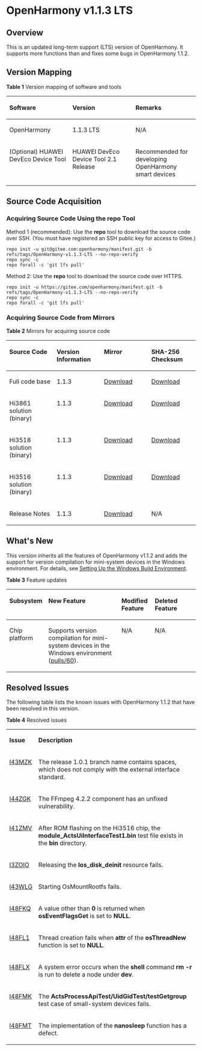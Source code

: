# OpenHarmony v1.1.3 LTS<a name="EN-US_TOPIC_0000001207124067"></a>

## Overview<a name="section1846294912228"></a>

This is an updated long-term support \(LTS\) version of OpenHarmony. It supports more functions than and fixes some bugs in OpenHarmony 1.1.2.

## Version Mapping<a name="section395983762117"></a>

**Table  1**  Version mapping of software and tools

<a name="table17656123892412"></a>
<table><thead align="left"><tr id="row36572038122410"><th class="cellrowborder" valign="top" width="33.33333333333333%" id="mcps1.2.4.1.1"><p id="p63988321828"><a name="p63988321828"></a><a name="p63988321828"></a>Software</p>
</th>
<th class="cellrowborder" valign="top" width="33.33333333333333%" id="mcps1.2.4.1.2"><p id="p7398133211216"><a name="p7398133211216"></a><a name="p7398133211216"></a>Version</p>
</th>
<th class="cellrowborder" valign="top" width="33.33333333333333%" id="mcps1.2.4.1.3"><p id="p1239913216212"><a name="p1239913216212"></a><a name="p1239913216212"></a>Remarks</p>
</th>
</tr>
</thead>
<tbody><tr id="row2065873818240"><td class="cellrowborder" valign="top" width="33.33333333333333%" headers="mcps1.2.4.1.1 "><p id="p33994328215"><a name="p33994328215"></a><a name="p33994328215"></a>OpenHarmony</p>
</td>
<td class="cellrowborder" valign="top" width="33.33333333333333%" headers="mcps1.2.4.1.2 "><p id="p61561339133315"><a name="p61561339133315"></a><a name="p61561339133315"></a>1.1.3 LTS</p>
</td>
<td class="cellrowborder" valign="top" width="33.33333333333333%" headers="mcps1.2.4.1.3 "><p id="p7316162554817"><a name="p7316162554817"></a><a name="p7316162554817"></a>N/A</p>
</td>
</tr>
<tr id="row11660638162415"><td class="cellrowborder" valign="top" width="33.33333333333333%" headers="mcps1.2.4.1.1 "><p id="p17708321495"><a name="p17708321495"></a><a name="p17708321495"></a>(Optional) HUAWEI DevEco Device Tool</p>
</td>
<td class="cellrowborder" valign="top" width="33.33333333333333%" headers="mcps1.2.4.1.2 "><p id="p145078181321"><a name="p145078181321"></a><a name="p145078181321"></a>HUAWEI DevEco Device Tool 2.1 Release</p>
</td>
<td class="cellrowborder" valign="top" width="33.33333333333333%" headers="mcps1.2.4.1.3 "><p id="p1139765711198"><a name="p1139765711198"></a><a name="p1139765711198"></a>Recommended for developing OpenHarmony smart devices</p>
</td>
</tr>
</tbody>
</table>

## Source Code Acquisition<a name="section84808293211"></a>

### Acquiring Source Code Using the repo Tool<a name="section8394142222114"></a>

Method 1 \(recommended\): Use the  **repo**  tool to download the source code over SSH. \(You must have registered an SSH public key for access to Gitee.\)

```
repo init -u git@gitee.com:openharmony/manifest.git -b refs/tags/OpenHarmony-v1.1.3-LTS --no-repo-verify
repo sync -c
repo forall -c 'git lfs pull'
```

Method 2: Use the  **repo**  tool to download the source code over HTTPS.

```
repo init -u https://gitee.com/openharmony/manifest.git -b refs/tags/OpenHarmony-v1.1.3-LTS --no-repo-verify
repo sync -c
repo forall -c 'git lfs pull'
```

### Acquiring Source Code from Mirrors<a name="section8394142222113"></a>

**Table  2**  Mirrors for acquiring source code

<a name="table14394152217216"></a>
<table><thead align="left"><tr id="row15394132214217"><th class="cellrowborder" valign="top" width="25%" id="mcps1.2.5.1.1"><p id="p15394122214219"><a name="p15394122214219"></a><a name="p15394122214219"></a>Source Code</p>
</th>
<th class="cellrowborder" valign="top" width="25%" id="mcps1.2.5.1.2"><p id="p10394112292119"><a name="p10394112292119"></a><a name="p10394112292119"></a>Version Information</p>
</th>
<th class="cellrowborder" valign="top" width="25%" id="mcps1.2.5.1.3"><p id="p039562213211"><a name="p039562213211"></a><a name="p039562213211"></a>Mirror</p>
</th>
<th class="cellrowborder" valign="top" width="25%" id="mcps1.2.5.1.4"><p id="p1039572272110"><a name="p1039572272110"></a><a name="p1039572272110"></a>SHA-256 Checksum</p>
</th>
</tr>
</thead>
<tbody><tr id="row9395722182111"><td class="cellrowborder" valign="top" width="25%" headers="mcps1.2.5.1.1 "><p id="p039514225215"><a name="p039514225215"></a><a name="p039514225215"></a>Full code base</p>
</td>
<td class="cellrowborder" valign="top" width="25%" headers="mcps1.2.5.1.2 "><p id="p839514220217"><a name="p839514220217"></a><a name="p839514220217"></a>1.1.3</p>
</td>
<td class="cellrowborder" valign="top" width="25%" headers="mcps1.2.5.1.3 "><p id="p15931114016546"><a name="p15931114016546"></a><a name="p15931114016546"></a><a href="https://repo.huaweicloud.com/harmonyos/os/1.1.3/code-v1.1.3-LTS.tar.gz" target="_blank" rel="noopener noreferrer">Download</a></p>
</td>
<td class="cellrowborder" valign="top" width="25%" headers="mcps1.2.5.1.4 "><p id="p3770144281415"><a name="p3770144281415"></a><a name="p3770144281415"></a><a href="https://repo.huaweicloud.com/harmonyos/os/1.1.3/code-v1.1.3-LTS.tar.gz.sha256" target="_blank" rel="noopener noreferrer">Download</a></p>
</td>
</tr>
<tr id="row1739512225217"><td class="cellrowborder" valign="top" width="25%" headers="mcps1.2.5.1.1 "><p id="p1839592272117"><a name="p1839592272117"></a><a name="p1839592272117"></a>Hi3861 solution (binary)</p>
</td>
<td class="cellrowborder" valign="top" width="25%" headers="mcps1.2.5.1.2 "><p id="p7395722112113"><a name="p7395722112113"></a><a name="p7395722112113"></a>1.1.3</p>
</td>
<td class="cellrowborder" valign="top" width="25%" headers="mcps1.2.5.1.3 "><p id="p29291940175415"><a name="p29291940175415"></a><a name="p29291940175415"></a><a href="https://repo.huaweicloud.com/harmonyos/os/1.1.3/wifiiot-1.1.3.tar.gz" target="_blank" rel="noopener noreferrer">Download</a></p>
</td>
<td class="cellrowborder" valign="top" width="25%" headers="mcps1.2.5.1.4 "><p id="p134864584147"><a name="p134864584147"></a><a name="p134864584147"></a><a href="https://repo.huaweicloud.com/harmonyos/os/1.1.3/wifiiot-1.1.3.tar.gz.sha256" target="_blank" rel="noopener noreferrer">Download</a></p>
</td>
</tr>
<tr id="row16395122262110"><td class="cellrowborder" valign="top" width="25%" headers="mcps1.2.5.1.1 "><p id="p12395172242118"><a name="p12395172242118"></a><a name="p12395172242118"></a>Hi3518 solution (binary)</p>
</td>
<td class="cellrowborder" valign="top" width="25%" headers="mcps1.2.5.1.2 "><p id="p12395182210215"><a name="p12395182210215"></a><a name="p12395182210215"></a>1.1.3</p>
</td>
<td class="cellrowborder" valign="top" width="25%" headers="mcps1.2.5.1.3 "><p id="p125681045181518"><a name="p125681045181518"></a><a name="p125681045181518"></a><a href="https://repo.huaweicloud.com/harmonyos/os/1.1.3/ipcamera_hi3518ev300-1.1.3.tar.gz" target="_blank" rel="noopener noreferrer">Download</a></p>
</td>
<td class="cellrowborder" valign="top" width="25%" headers="mcps1.2.5.1.4 "><p id="p4607175915149"><a name="p4607175915149"></a><a name="p4607175915149"></a><a href="https://repo.huaweicloud.com/harmonyos/os/1.1.3/ipcamera_hi3518ev300-1.1.3.tar.gz.sha256" target="_blank" rel="noopener noreferrer">Download</a></p>
</td>
</tr>
<tr id="row1839592272117"><td class="cellrowborder" valign="top" width="25%" headers="mcps1.2.5.1.1 "><p id="p8395322182113"><a name="p8395322182113"></a><a name="p8395322182113"></a>Hi3516 solution (binary)</p>
</td>
<td class="cellrowborder" valign="top" width="25%" headers="mcps1.2.5.1.2 "><p id="p20395152262114"><a name="p20395152262114"></a><a name="p20395152262114"></a>1.1.3</p>
</td>
<td class="cellrowborder" valign="top" width="25%" headers="mcps1.2.5.1.3 "><p id="p10455184661518"><a name="p10455184661518"></a><a name="p10455184661518"></a><a href="https://repo.huaweicloud.com/harmonyos/os/1.1.3/ipcamera_hi3516dv300-1.1.3.tar.gz" target="_blank" rel="noopener noreferrer">Download</a></p>
</td>
<td class="cellrowborder" valign="top" width="25%" headers="mcps1.2.5.1.4 "><p id="p84951102150"><a name="p84951102150"></a><a name="p84951102150"></a><a href="https://repo.huaweicloud.com/harmonyos/os/1.1.3/ipcamera_hi3516dv300-1.1.3.tar.gz.sha256" target="_blank" rel="noopener noreferrer">Download</a></p>
</td>
</tr>
<tr id="row3396822162120"><td class="cellrowborder" valign="top" width="25%" headers="mcps1.2.5.1.1 "><p id="p18506191313914"><a name="p18506191313914"></a><a name="p18506191313914"></a>Release Notes</p>
</td>
<td class="cellrowborder" valign="top" width="25%" headers="mcps1.2.5.1.2 "><p id="p10396102282110"><a name="p10396102282110"></a><a name="p10396102282110"></a>1.1.3</p>
</td>
<td class="cellrowborder" valign="top" width="25%" headers="mcps1.2.5.1.3 "><p id="p88931840195416"><a name="p88931840195416"></a><a name="p88931840195416"></a><a href="https://repo.huaweicloud.com/harmonyos/os/1.1.3/OpenHarmony-Release-Notes-1.1.3-LTS.zip" target="_blank" rel="noopener noreferrer">Download</a></p>
</td>
<td class="cellrowborder" valign="top" width="25%" headers="mcps1.2.5.1.4 "><p id="p039662242117"><a name="p039662242117"></a><a name="p039662242117"></a>N/A</p>
</td>
</tr>
</tbody>
</table>

## What's New<a name="section175225345334"></a>

This version inherits all the features of OpenHarmony v1.1.2 and adds the support for version compilation for mini-system devices in the Windows environment. For details, see  [Setting Up the Windows Build Environment](https://device.harmonyos.com/en/docs/documentation/guide/ide-install-windows-0000001050164976).

**Table  3**  Feature updates

<a name="table143385853320"></a>
<table><thead align="left"><tr id="row53375863312"><th class="cellrowborder" valign="top" width="16.650000000000002%" id="mcps1.2.5.1.1"><p id="p20331858193317"><a name="p20331858193317"></a><a name="p20331858193317"></a>Subsystem</p>
</th>
<th class="cellrowborder" valign="top" width="41.21%" id="mcps1.2.5.1.2"><p id="p1133115820331"><a name="p1133115820331"></a><a name="p1133115820331"></a>New Feature</p>
</th>
<th class="cellrowborder" valign="top" width="17.71%" id="mcps1.2.5.1.3"><p id="p162468531345"><a name="p162468531345"></a><a name="p162468531345"></a>Modified Feature</p>
</th>
<th class="cellrowborder" valign="top" width="24.43%" id="mcps1.2.5.1.4"><p id="p9985141863716"><a name="p9985141863716"></a><a name="p9985141863716"></a>Deleted Feature</p>
</th>
</tr>
</thead>
<tbody><tr id="row333115812331"><td class="cellrowborder" valign="top" width="16.650000000000002%" headers="mcps1.2.5.1.1 "><p id="p15480923174611"><a name="p15480923174611"></a><a name="p15480923174611"></a>Chip platform</p>
</td>
<td class="cellrowborder" valign="top" width="41.21%" headers="mcps1.2.5.1.2 "><p id="p474222917578"><a name="p474222917578"></a><a name="p474222917578"></a>Supports version compilation for mini-system devices in the Windows environment (<a href="https://gitee.com/openharmony/device_hisilicon_hispark_pegasus/pulls/60" target="_blank" rel="noopener noreferrer">pulls/60</a>).</p>
</td>
<td class="cellrowborder" valign="top" width="17.71%" headers="mcps1.2.5.1.3 "><p id="p94461923104618"><a name="p94461923104618"></a><a name="p94461923104618"></a>N/A</p>
</td>
<td class="cellrowborder" valign="top" width="24.43%" headers="mcps1.2.5.1.4 "><p id="p1460857115614"><a name="p1460857115614"></a><a name="p1460857115614"></a>N/A</p>
</td>
</tr>
</tbody>
</table>

## Resolved Issues<a name="section11935243172612"></a>

The following table lists the known issues with OpenHarmony 1.1.2 that have been resolved in this version.

**Table  4**  Resolved issues

<a name="table5308291018"></a>
<table><tbody><tr id="row73101295119"><td class="cellrowborder" valign="top" width="13.59%"><p id="p1845502010211"><a name="p1845502010211"></a><a name="p1845502010211"></a><strong id="b3449164525717"><a name="b3449164525717"></a><a name="b3449164525717"></a>Issue</strong></p>
</td>
<td class="cellrowborder" valign="top" width="86.41%"><p id="p845516201624"><a name="p845516201624"></a><a name="p845516201624"></a><strong id="b86724463576"><a name="b86724463576"></a><a name="b86724463576"></a>Description</strong></p>
</td>
</tr>
<tr id="row78547572268"><td class="cellrowborder" valign="top" width="13.59%"><p id="p141901219281"><a name="p141901219281"></a><a name="p141901219281"></a><a href="https://gitee.com/openharmony/startup_syspara_lite/issues/I43MZK?from=project-issue" target="_blank" rel="noopener noreferrer">I43MZK</a></p>
</td>
<td class="cellrowborder" valign="top" width="86.41%"><p id="p8660192092913"><a name="p8660192092913"></a><a name="p8660192092913"></a>The release 1.0.1 branch name contains spaces, which does not comply with the external interface standard.</p>
</td>
</tr>
<tr id="row680373152713"><td class="cellrowborder" valign="top" width="13.59%"><p id="p1519061122812"><a name="p1519061122812"></a><a name="p1519061122812"></a><a href="https://gitee.com/openharmony/device_hisilicon_third_party_ffmpeg/issues/I44ZGK?from=project-issue" target="_blank" rel="noopener noreferrer">I44ZGK</a></p>
</td>
<td class="cellrowborder" valign="top" width="86.41%"><p id="p466010208291"><a name="p466010208291"></a><a name="p466010208291"></a>The FFmpeg 4.2.2 component has an unfixed vulnerability.</p>
</td>
</tr>
<tr id="row75041084274"><td class="cellrowborder" valign="top" width="13.59%"><p id="p101912112816"><a name="p101912112816"></a><a name="p101912112816"></a><a href="https://gitee.com/openharmony/graphic_utils/issues/I41ZMV?from=project-issue" target="_blank" rel="noopener noreferrer">I41ZMV</a></p>
</td>
<td class="cellrowborder" valign="top" width="86.41%"><p id="p11661520172917"><a name="p11661520172917"></a><a name="p11661520172917"></a>After ROM flashing on the Hi3516 chip, the <strong id="b265419439384"><a name="b265419439384"></a><a name="b265419439384"></a>module_ActsUiInterfaceTest1.bin</strong> test file exists in the <strong id="b677465173814"><a name="b677465173814"></a><a name="b677465173814"></a>bin</strong> directory.</p>
</td>
</tr>
<tr id="row8505381278"><td class="cellrowborder" valign="top" width="13.59%"><p id="p219120113281"><a name="p219120113281"></a><a name="p219120113281"></a><a href="https://gitee.com/openharmony/kernel_liteos_a/issues/I3ZOIO?from=project-issue" target="_blank" rel="noopener noreferrer">I3ZOIO</a></p>
</td>
<td class="cellrowborder" valign="top" width="86.41%"><p id="p13661720132914"><a name="p13661720132914"></a><a name="p13661720132914"></a>Releasing the <strong id="b840314566256"><a name="b840314566256"></a><a name="b840314566256"></a>los_disk_deinit</strong> resource fails.</p>
</td>
</tr>
<tr id="row73421521112712"><td class="cellrowborder" valign="top" width="13.59%"><p id="p819116112288"><a name="p819116112288"></a><a name="p819116112288"></a><a href="https://gitee.com/openharmony/kernel_liteos_a/issues/I43WLG?from=project-issue" target="_blank" rel="noopener noreferrer">I43WLG</a></p>
</td>
<td class="cellrowborder" valign="top" width="86.41%"><p id="p10661920202920"><a name="p10661920202920"></a><a name="p10661920202920"></a>Starting OsMountRootfs fails.</p>
</td>
</tr>
<tr id="row334482119275"><td class="cellrowborder" valign="top" width="13.59%"><p id="p319271112813"><a name="p319271112813"></a><a name="p319271112813"></a><a href="https://gitee.com/openharmony/kernel_liteos_m/issues/I48FKQ?from=project-issue" target="_blank" rel="noopener noreferrer">I48FKQ</a></p>
</td>
<td class="cellrowborder" valign="top" width="86.41%"><p id="p2662122011293"><a name="p2662122011293"></a><a name="p2662122011293"></a>A value other than <strong id="b07721660368"><a name="b07721660368"></a><a name="b07721660368"></a>0</strong> is returned when <strong id="b92981718174816"><a name="b92981718174816"></a><a name="b92981718174816"></a>osEventFlagsGet</strong> is set to <strong id="b159112218486"><a name="b159112218486"></a><a name="b159112218486"></a>NULL</strong>.</p>
</td>
</tr>
<tr id="row13445213279"><td class="cellrowborder" valign="top" width="13.59%"><p id="p519211112814"><a name="p519211112814"></a><a name="p519211112814"></a><a href="https://gitee.com/openharmony/kernel_liteos_m/issues/I48FL1?from=project-issue" target="_blank" rel="noopener noreferrer">I48FL1</a></p>
</td>
<td class="cellrowborder" valign="top" width="86.41%"><p id="p16662122072913"><a name="p16662122072913"></a><a name="p16662122072913"></a>Thread creation fails when <strong id="b144161133114813"><a name="b144161133114813"></a><a name="b144161133114813"></a>attr</strong> of the <strong id="b555203710487"><a name="b555203710487"></a><a name="b555203710487"></a>osThreadNew</strong> function is set to <strong id="b721004154817"><a name="b721004154817"></a><a name="b721004154817"></a>NULL</strong>.</p>
</td>
</tr>
<tr id="row2870132842718"><td class="cellrowborder" valign="top" width="13.59%"><p id="p119213142815"><a name="p119213142815"></a><a name="p119213142815"></a><a href="https://gitee.com/openharmony/kernel_liteos_a/issues/I48FLX?from=project-issue" target="_blank" rel="noopener noreferrer">I48FLX</a></p>
</td>
<td class="cellrowborder" valign="top" width="86.41%"><p id="p1122204643118"><a name="p1122204643118"></a><a name="p1122204643118"></a>A system error occurs when the <strong id="b109034916347"><a name="b109034916347"></a><a name="b109034916347"></a>shell</strong> command <strong id="b3156202413337"><a name="b3156202413337"></a><a name="b3156202413337"></a>rm -r</strong> is run to delete a node under <strong id="b20501131173514"><a name="b20501131173514"></a><a name="b20501131173514"></a>dev</strong>.</p>
</td>
</tr>
<tr id="row687215281272"><td class="cellrowborder" valign="top" width="13.59%"><p id="p1719211152813"><a name="p1719211152813"></a><a name="p1719211152813"></a><a href="https://gitee.com/openharmony/kernel_liteos_a/issues/I48FMK?from=project-issue" target="_blank" rel="noopener noreferrer">I48FMK</a></p>
</td>
<td class="cellrowborder" valign="top" width="86.41%"><p id="p20662112012294"><a name="p20662112012294"></a><a name="p20662112012294"></a>The <strong id="b189528524917"><a name="b189528524917"></a><a name="b189528524917"></a>ActsProcessApiTest/UidGidTest/testGetgroup</strong> test case of small-system devices fails.</p>
</td>
</tr>
<tr id="row6873128172716"><td class="cellrowborder" valign="top" width="13.59%"><p id="p111921413286"><a name="p111921413286"></a><a name="p111921413286"></a><a href="https://gitee.com/openharmony/kernel_liteos_a/issues/I48FMT?from=project-issue" target="_blank" rel="noopener noreferrer">I48FMT</a></p>
</td>
<td class="cellrowborder" valign="top" width="86.41%"><p id="p1866222062911"><a name="p1866222062911"></a><a name="p1866222062911"></a>The implementation of the <strong id="b4252142319318"><a name="b4252142319318"></a><a name="b4252142319318"></a>nanosleep</strong> function has a defect.</p>
</td>
</tr>
</tbody>
</table>

